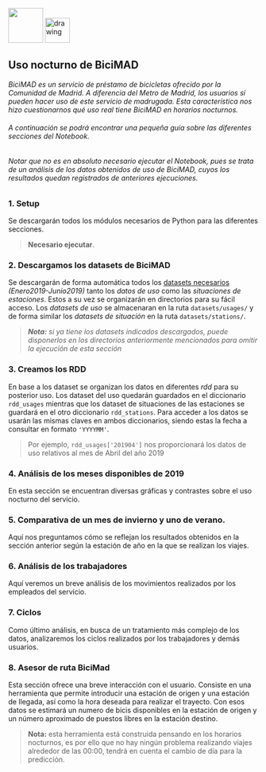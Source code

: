 <img src="https://www.ucm.es/data/cont/docs/3-2016-07-21-EscudoUCMTransparenteBig.png" height="70"/>              <img src="https://upload.wikimedia.org/wikipedia/commons/c/cf/Logo_Bicimad_-_EMT.png" alt="drawing" height="50"/>

## Uso nocturno de BiciMAD

*BiciMAD es un servicio de préstamo de bicicletas ofrecido por la Comunidad de Madrid. A diferencia del Metro de Madrid, los usuarios sí pueden hacer uso de este servicio de madrugada. Esta característica nos hizo cuestionarnos qué uso real tiene BiciMAD en horarios nocturnos.*

###### A continuación se podrá encontrar una pequeña guía sobre las diferentes secciones del Notebook.
###### Notar que no es en absoluto necesario ejecutar el Notebook, pues se trata de un análisis de los datos obtenidos de uso de BiciMAD, cuyos los resultados quedan registrados de anteriores ejecuciones.

### 1. Setup
Se descargarán todos los módulos necesarios de Python para las diferentes secciones.
> **Necesario ejecutar**.

### 2. Descargamos los datasets de BiciMAD
Se descargarán de forma automática todos los [datasets necesarios](https://opendata.emtmadrid.es/Datos-estaticos/Datos-generales-(1)) *(Enero2019-Junio2019)*  tanto los *datos de uso* como las *situaciones de estaciones*. Estos a su vez se organizarán en directorios para su fácil acceso. Los *datasets de uso* se almacenaran en la ruta `datasets/usages/` y de forma similar los *datasets de situación* en la ruta `datasets/stations/`. 
> ***Nota:** si ya tiene los datasets indicados descargados, puede disponerlos en los directorios anteriormente mencionados para omitir la ejecución de esta sección*

### 3. Creamos los RDD
En base a los dataset se organizan los datos en diferentes *rdd* para su posterior uso. Los dataset del uso quedarán guardados en el diccionario `rdd_usages` mientras que los dataset de situaciones de las estaciones se guardará en el otro diccionario `rdd_stations`. Para acceder a los datos se usarán las mismas claves en ambos diccionarios, siendo estas la fecha a consultar en formato `'YYYYMM'`. 

> Por ejemplo, `rdd_usages['201904']` nos proporcionará los datos de uso relativos al mes de Abril del año 2019

### 4. Análisis de los meses disponibles de 2019 
En esta sección se encuentran diversas gráficas y contrastes sobre el uso nocturno del servicio.

### 5. Comparativa de un mes de invierno y uno de verano.
Aquí nos preguntamos cómo se reflejan los resultados obtenidos en la sección anterior según la estación de año en la que se realizan los viajes.

### 6. Análisis de los trabajadores
Aquí veremos un breve análisis de los movimientos realizados por los empleados del servicio.

### 7. Ciclos
Como último análisis, en busca de un tratamiento más complejo de los datos, analizaremos los ciclos realizados por los trabajadores y demás usuarios.

### 8. Asesor de ruta BiciMad
Esta sección ofrece una breve interacción con el usuario. Consiste en una herramienta que permite introducir una estación de origen y una estación de llegada, así como la hora deseada para realizar el trayecto. Con esos datos se estimará un numero de bicis disponibles en la estación de origen y un número aproximado de puestos libres en la estación destino. 
> **Nota:** esta herramienta está construida pensando en los horarios nocturnos, es por ello que no hay ningún problema realizando viajes alrededor de las 00:00, tendrá en cuenta el cambio de día para la predicción.

